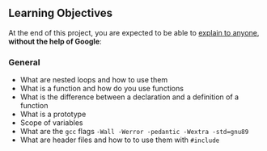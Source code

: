 ## Learning Objectives

At the end of this project, you are expected to be able to [explain to anyone](https://intranet.hbtn.io/rltoken/AxVpYap6ZFrpx86DqPISyg "explain to anyone"), **without the help of Google**:

### General

- What are nested loops and how to use them
- What is a function and how do you use functions
- What is the difference between a declaration and a definition of a function
- What is a prototype
- Scope of variables
- What are the `gcc` flags `-Wall -Werror -pedantic -Wextra -std=gnu89`
- What are header files and how to to use them with `#include`
